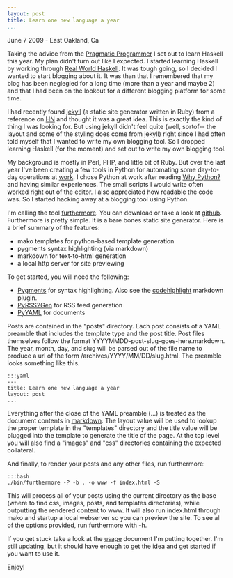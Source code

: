 ```yaml
---
layout: post
title: Learn one new language a year
...
```


<p class="postmeta">June 7 2009 - East Oakland, Ca</p> 

Taking the advice from the [Pragmatic
Programmer](http://www.amazon.com/Pragmatic-Programmer-Journeyman-Master/dp/020161622X/)
I set out to learn Haskell this year. My plan didn't turn out like I expected. I
started learning Haskell by working through [Real World
Haskell](http://book.realworldhaskell.org/). It was tough going, so I decided I
wanted to start blogging about it. It was than that I remembered that my blog has
been neglegled for a long time (more than a year and maybe 2) and that I had been on the
lookout for a different blogging platform for some time. 

I had recently found [jekyll](http://github.com/mojombo/jekyll/tree/master)
(a static site generator written in Ruby) from a reference on
[HN](http://news.ycombinator.com) and thought it was a great idea.
This is exactly the kind of thing I was looking for. But using
jekyll didn't feel quite (well, sortof-- the layout and some of the styling
does come from jekyll) right since I had often told myself that I
wanted to write my own blogging tool. So I dropped learning Haskell
(for the moment) and set out to write my own blogging tool.

My background is mostly in Perl, PHP, and little bit of Ruby. But over the last 
year I've been creating a few tools in Python for automating some day-to-day
operations at [work](http://www.carsala.com). I chose Python at work after
reading [Why Python?](http://www.linuxjournal.com/article/3882) and having
similar experiences. The small scripts I would write often worked right out of
the editor. I also appreciated how readable the code was. So I started hacking
away at a blogging tool using Python. 

I'm calling the tool
[furthermore](http://github.com/drsnyder/furthermore/tree/master). You can
download or take a look at
[github](http://github.com/drsnyder/furthermore/tree/master). Furthermore is
pretty simple. It is a bare bones static site generator. Here is a brief
summary of the features:

 *  mako templates for python-based template generation
 *  pygments syntax highlighting (via markdown)
 *  markdown for text-to-html generation
 *  a local http server for site previewing 

To get started, you will need the following:

 * [Pygments](http://pygments.org/download/) for syntax highlighting. 
  Also see the [codehighlight](http://www.freewisdom.org/projects/python-markdown/CodeHilite) 
  markdown plugin.
 * [PyRSS2Gen](http://www.dalkescientific.com/Python/PyRSS2Gen.html) for RSS feed generation
 * [PyYAML](http://pyyaml.org/wiki/PyYAML) for documents

Posts are contained in the "posts" directory. Each post consists
of a YAML preamble that includes the template type and the post
title. Post files themselves follow the format
YYYYMMDD-post-slug-goes-here.markdown. The year, month, day, and
slug will be parsed out of the file name to produce a url of the
form /archives/YYYY/MM/DD/slug.html. The preamble looks something
like this.

    :::yaml
    ---
    title: Learn one new language a year
    layout: post
    ...

Everything after the close of the YAML preamble (...) is treated as the
document contents in [markdown](http://daringfireball.net/projects/markdown/). 
The layout value will be used to lookup the proper template in the
"templates" directory and the title value will be plugged into the
template to generate the title of the page. At the top level you
will also find a "images" and "css" directories containing the
expected collateral.

And finally, to render your posts and any other files, run furthermore:

    :::bash
    ./bin/furthermore -P -b . -o www -f index.html -S

This will process all of your posts using the current directory as
the base (where to find css, images, posts, and templates directories),
while outputting the rendered content to www. It will also run index.html
through mako and startup a local webserver so you can preview the site. 
To see all of the options provided, run furthermore with -h.

If you get stuck take a look at the
[usage](http://github.com/drsnyder/furthermore/wikis/usage/) document I'm
putting together. I'm still updating, but it should have enough to get the
idea and get started if you want to use it. 

Enjoy!
